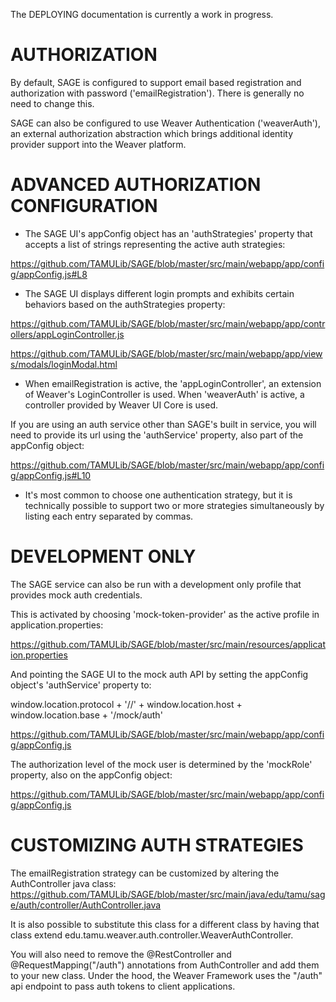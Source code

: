 The DEPLOYING documentation is currently a work in progress.

# AUTHORIZATION

By default, SAGE is configured to support email based registration and authorization with password ('emailRegistration'). There is generally no need to change this.

SAGE can also be configured to use Weaver Authentication ('weaverAuth'), an external authorization abstraction which brings additional identity provider support into the Weaver platform.

# ADVANCED AUTHORIZATION CONFIGURATION

- The SAGE UI's appConfig object has an 'authStrategies' property that accepts a list of strings representing the active auth strategies:

https://github.com/TAMULib/SAGE/blob/master/src/main/webapp/app/config/appConfig.js#L8

- The SAGE UI displays different login prompts and exhibits certain behaviors based on the authStrategies property:

https://github.com/TAMULib/SAGE/blob/master/src/main/webapp/app/controllers/appLoginController.js

https://github.com/TAMULib/SAGE/blob/master/src/main/webapp/app/views/modals/loginModal.html

- When emailRegistration is active, the 'appLoginController', an extension of Weaver's LoginController is used. When 'weaverAuth' is active, a controller provided by Weaver UI Core is used.

If you are using an auth service other than SAGE's built in service, you will need to provide its url using the 'authService' property, also part of the appConfig object:

https://github.com/TAMULib/SAGE/blob/master/src/main/webapp/app/config/appConfig.js#L10

- It's most common to choose one authentication strategy, but it is technically possible to support two or more strategies simultaneously by listing each entry separated by commas.


# DEVELOPMENT ONLY

The SAGE service can also be run with a development only profile that provides mock auth credentials.

This is activated by choosing 'mock-token-provider' as the active profile in application.properties:

https://github.com/TAMULib/SAGE/blob/master/src/main/resources/application.properties

And pointing the SAGE UI to the mock auth API by setting the appConfig object's 'authService' property to:

window.location.protocol + '//' + window.location.host + window.location.base + '/mock/auth'

https://github.com/TAMULib/SAGE/blob/master/src/main/webapp/app/config/appConfig.js

The authorization level of the mock user is determined by the 'mockRole' property, also on the appConfig object:

https://github.com/TAMULib/SAGE/blob/master/src/main/webapp/app/config/appConfig.js


# CUSTOMIZING AUTH STRATEGIES

The emailRegistration strategy can be customized by altering the AuthController java class:
https://github.com/TAMULib/SAGE/blob/master/src/main/java/edu/tamu/sage/auth/controller/AuthController.java

It is also possible to substitute this class for a different class by having that class extend edu.tamu.weaver.auth.controller.WeaverAuthController.

You will also need to remove the @RestController and @RequestMapping("/auth") annotations from AuthController and add them to your new class. Under the hood, the Weaver Framework uses the "/auth" api endpoint to pass auth tokens to client applications.